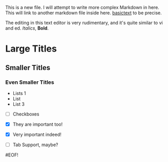 This is a new file. I will attempt to write more complex Markdown in here.
This will link to another markdown file inside here. [basictext](basictext.md) to be precise.

The editing in this text editor is very rudimentary, and it's quite similar to vi and ed.
*Italics*, **Bold**.

# Large Titles
## Smaller Titles
### Even Smaller Titles
- Lists 1
- List 
- List 3

- [ ] Checkboxes
- [x] They are important too!
- [x] Very important indeed!

- [ ] Tab Support, maybe?

#EOF!